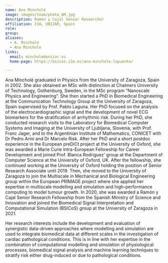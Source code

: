 ```yaml
---
name: Ana Mincholé
image: images/team/photo_AM.jpg
description: Ramón y Cajal Senior Researcher
affiliation: I3A, UNIZAR, Spain
role:
group:
aliases:
  - A. Mincholé
  - Ana Minchole
links:
  email: minchole@unizar.es
  home-page: https://bsicos.i3a.es/ana-minchole-lapuente/

---
```


Ana Mincholé graduated in Physics from the University of Zaragoza, Spain in 2002. She also obtained an MSc with distinction at Chalmers University of Technology, Gothenburg, Sweden, in the MSc program “Nanoscale Physics and Engineering”. She then started a PhD in Biomedical Engineering at the Communication Technology Group at the University of Zaragoza, Spain supervised by Prof. Pablo Laguna. Her PhD focused on the analysis of the electrocardiographic signal and the development of novel ECG biomarkers for the stratification of arrhythmic risk. During her PhD, she conducted research visits to the Laboratory for Biomedical Computer Systems and Imaging at the University of Ljubljana, Slovenia, with Prof. Franc Jager, and to the Argentinian Institute of Mathematics, CONICET with Dr Pedro Arini and Dr Marcelo Risk. After her PhD and a short postdoc experience in the European preDiCt project at the University of Oxford, she was awarded a Marie Curie Intra-European Fellowship for Career Development and joined Prof. Blanca Rodriguez’ group at the Department of Computer Science at the University of Oxford, UK. After the fellowship, she continued working at the University of Oxford holding the position of Senior Research Associate until 2019. Then, she moved to the University of Zaragoza to join the Multiscale in Mechanical and Biological Engineering group within the European PRIMAGE project where she applied her expertise in multiscale modelling and simulation and high-performance computing to model tumour growth.  In 2020, she was awarded a Ramón y Cajal Senior Research Fellowship from the Spanish Ministry of Science and Innovation and joined the Biomedical Signal Interpretation and Computational Simulation (BSICoS) group at the University of Zaragoza in 2021. 

Her research interests include the development and evaluation of synergistic data-driven approaches where modelling and simulation are used to integrate biomedical data at different scales in the investigation of cardiac pathological conditions. This is in line with her expertise in the combination of computational modelling and simulation of physiological processes, biomedical signal analysis and machine learning techniques to stratify risk either drug-induced or due to pathological conditions.

